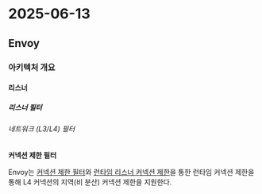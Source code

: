# 2025-06-13

## Envoy

### 아키텍처 개요

#### 리스너

##### 리스너 필터

###### 네트워크 (L3/L4) 필터

**커넥션 제한 필터**

Envoy는 [커넥션 제한 필터][filters-connection-limit]와 [런타임 리스너 커넥션 제한][config-listener-runtime]을 통한 런타임 커넥션 제한을 통해 L4 커넥션의 지역(비 분산) 커넥션 제한을 지원한다.



[filters-connection-limit]: https://www.envoyproxy.io/docs/envoy/latest/configuration/listeners/network_filters/connection_limit_filter#config-network-filters-connection-limit
[config-listener-runtime]: https://www.envoyproxy.io/docs/envoy/latest/configuration/listeners/runtime#config-listeners-runtime